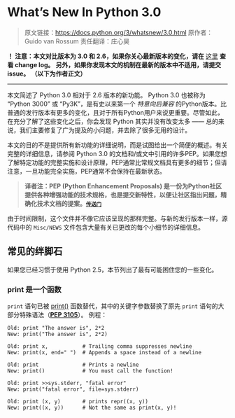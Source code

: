 # What’s New In Python 3.0

> 原文链接：https://docs.python.org/3/whatsnew/3.0.html
>   原作者：Guido van Rossum
> 责任翻译：庄心昊

__！ 注意：本文对比版本为 3.0 和 2.6，如果你关心最新版本的变化，请在__ [这里](https://docs.python.org/3/whatsnew/changelog.html#changelog) __查看 change log。__
__另外，如果你发现本文的机制在最新的版本中不适用，请提交issue。__
__（以下为作者正文）__

---

本文简述了 Python 3.0 相对于 2.6 版本的新功能。 Python 3.0 也被称为 “Python 3000” 或 “Py3K”，是有史以来第一个 _特意向后兼容_ 的Python版本。比普通的发行版本有更多的变化，且对于所有Python用户来说更重要。尽管如此，在充分了解了这些变化之后，你会发现 Python 其实并没有改变太多 —— 总的来说，我们主要修复了广为提及的小问题，并去除了很多无用的设计。

本文的目的不是提供所有新功能的详细说明，而是试图给出一个简便的概述。有关完整的详细信息，请参阅 Python 3.0 的文档和/或文中引用的许多PEP。如果您想了解特定功能的完整实施和设计原理，PEP通常比常规文档具有更多的细节；但请注意，一旦功能完全实施，PEP通常不会保持在最新状态。

> __译者注：PEP (Python Enhancement Proposals) 是一份为Python社区提供各种增强功能的技术规格，也是提交新特性，以便让社区指出问题，精确化技术文档的提案。[`传送门`](https://www.python.org/dev/peps/)__

由于时间限制，这个文件并不像它应该呈现的那样完整。与新的发行版本一样，源代码中的 `Misc/NEWS` 文件包含大量有关已更改的每个小细节的详细信息。


## 常见的绊脚石

如果您已经习惯于使用 Python 2.5，本节列出了最有可能困住您的一些变化。

### print 是一个函数
`print` 语句已被 [print()](https://docs.python.org/3/library/functions.html#print) 函数替代，其中的关键字参数替换了原先 `print` 语句的大部分特殊语法（[__PEP 3105__](https://www.python.org/dev/peps/pep-3105)）。 例程：
```
Old: print "The answer is", 2*2
New: print("The answer is", 2*2)

Old: print x,           # Trailing comma suppresses newline
New: print(x, end=" ")  # Appends a space instead of a newline

Old: print              # Prints a newline
New: print()            # You must call the function!

Old: print >>sys.stderr, "fatal error"
New: print("fatal error", file=sys.stderr)

Old: print (x, y)       # prints repr((x, y))
New: print((x, y))      # Not the same as print(x, y)!
```
